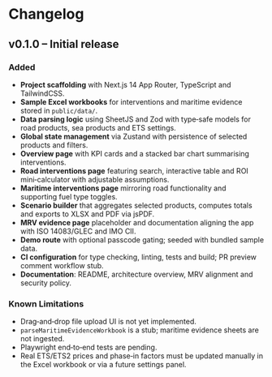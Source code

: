 # Changelog

## v0.1.0 – Initial release

### Added

* **Project scaffolding** with Next.js 14 App Router, TypeScript and TailwindCSS.
* **Sample Excel workbooks** for interventions and maritime evidence stored in `public/data/`.
* **Data parsing logic** using SheetJS and Zod with type‑safe models for road products, sea products and ETS settings.
* **Global state management** via Zustand with persistence of selected products and filters.
* **Overview page** with KPI cards and a stacked bar chart summarising interventions.
* **Road interventions page** featuring search, interactive table and ROI mini‑calculator with adjustable assumptions.
* **Maritime interventions page** mirroring road functionality and supporting fuel type toggles.
* **Scenario builder** that aggregates selected products, computes totals and exports to XLSX and PDF via jsPDF.
* **MRV evidence page** placeholder and documentation aligning the app with ISO 14083/GLEC and IMO CII.
* **Demo route** with optional passcode gating; seeded with bundled sample data.
* **CI configuration** for type checking, linting, tests and build; PR preview comment workflow stub.
* **Documentation**: README, architecture overview, MRV alignment and security policy.

### Known Limitations

* Drag‑and‑drop file upload UI is not yet implemented.
* `parseMaritimeEvidenceWorkbook` is a stub; maritime evidence sheets are not ingested.
* Playwright end‑to‑end tests are pending.
* Real ETS/ETS2 prices and phase‑in factors must be updated manually in the Excel workbook or via a future settings panel.